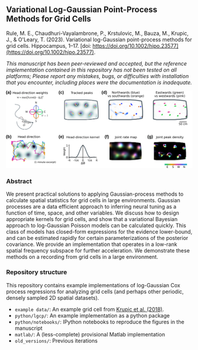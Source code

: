 ## Variational Log-Gaussian Point-Process Methods for Grid Cells

Rule, M. E., Chaudhuri-Vayalambrone, P., Krstulovic, M., Bauza, M., Krupic, J., & O'Leary, T. (2023). Variational log-Gaussian point-process methods for grid cells. Hippocampus, 1–17. [doi: https://doi.org/10.1002/hipo.23577](https://doi.org/10.1002/hipo.23577).

*This manuscript has been peer-reviewed and accepted, but the reference implementation contained in this repository has not been tested on all platforms; Please report any mistakes, bugs, or difficulties with installation that you encounter, including places were the documentation is inadequate.*


![](https://github.com/michaelerule/lgcpspatial/blob/main/f5v1.png)

### Abstract

We present practical solutions to applying Gaussian-process methods to calculate spatial statistics for grid cells in large environments. Gaussian processes are a data efficient approach to inferring neural tuning as a function of time, space, and other variables. We discuss how to design appropriate kernels for grid cells, and show that a variational Bayesian approach to log-Gaussian Poisson models can be calculated quickly. This class of models has closed-form expressions for the evidence lower-bound, and can be estimated rapidly for certain parameterizations of the posterior covariance. We provide an implementation that operates in a low-rank spatial frequency subspace for further acceleration. We demonstrate these methods on a recording from grid cells in a large environment.

### Repository structure

This repository contains example implementations of log-Gaussian Cox process regressions for analyzing grid cells (and perhaps other periodic, densely sampled 2D spatial datasets).

 - `example data/`: An example grid cell from [Krupic et al. (2018)](https://doi.org/10.1126/science.aao4960).
 - `python/lgcp/`: An example implementation as a python package 
 - `python/notebooks/`: IPython notebooks to reproduce the figures in the manuscript
 - `matlab/`: A (less-complete) provisional Matlab implementation
 - `old_versions/`: Previous iterations




